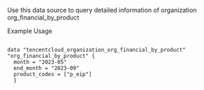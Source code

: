 Use this data source to query detailed information of organization org_financial_by_product

Example Usage

```hcl

data "tencentcloud_organization_org_financial_by_product" "org_financial_by_product" {
  month = "2023-05"
  end_month = "2023-09"
  product_codes = ["p_eip"]
  }
```